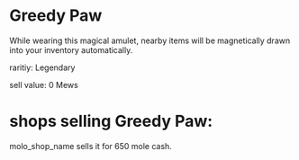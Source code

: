 # Greedy Paw

While wearing this magical amulet, nearby items will be magnetically drawn into your inventory automatically.

raritiy: Legendary

sell value: 0 Mews

# shops selling Greedy Paw:

molo_shop_name sells it for 650 mole cash.